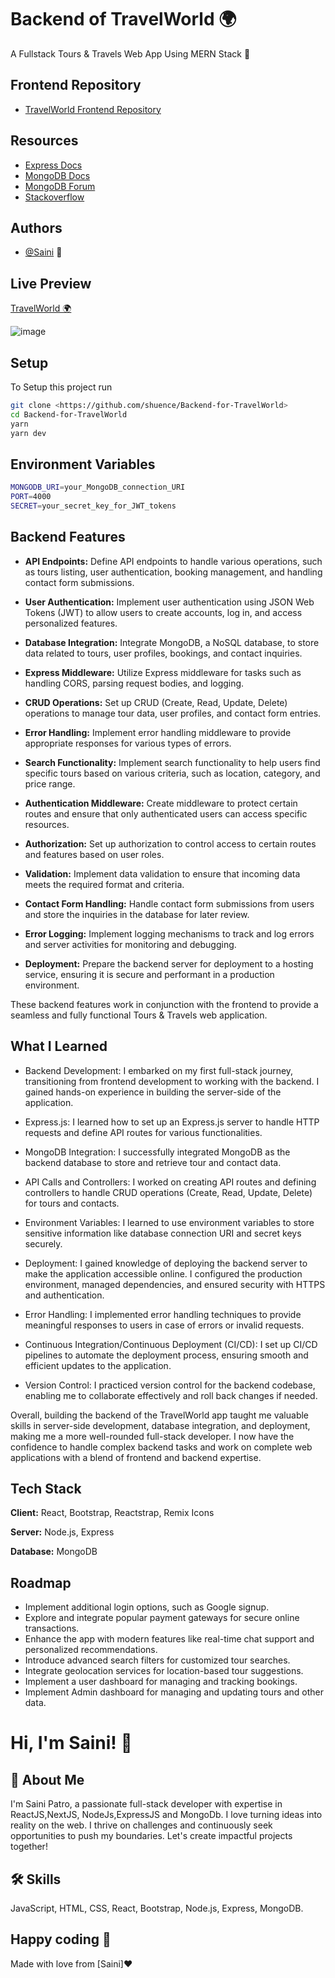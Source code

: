# Backend of TravelWorld 🌍

A Fullstack Tours & Travels Web App Using MERN Stack 💫

## Frontend Repository

- [TravelWorld Frontend Repository](https://github.com/shuence/Travel-World)

## Resources

- [Express Docs](https://expressjs.com/)
- [MongoDB Docs](https://docs.mongodb.com/)
- [MongoDB Forum](https://www.mongodb.com/community/forums/)
- [Stackoverflow](https://stackoverflow.com/)

## Authors

- [@Saini](https://www.github.com/Sa1385) 💫

## Live Preview

[TravelWorld 🌍](https://travelworldtours.netlify.app/)

![image](https://github.com/shuence/FitClub/assets/65482186/4c863ee9-2e02-4e98-95c0-e122cf91320e)

## Setup

To Setup this project run

```bash
git clone <https://github.com/shuence/Backend-for-TravelWorld>
cd Backend-for-TravelWorld
yarn
yarn dev
```

## Environment Variables

```bash
MONGODB_URI=your_MongoDB_connection_URI
PORT=4000
SECRET=your_secret_key_for_JWT_tokens
```

## Backend Features

- **API Endpoints:** Define API endpoints to handle various operations, such as tours listing, user authentication, booking management, and handling contact form submissions.

- **User Authentication:** Implement user authentication using JSON Web Tokens (JWT) to allow users to create accounts, log in, and access personalized features.

- **Database Integration:** Integrate MongoDB, a NoSQL database, to store data related to tours, user profiles, bookings, and contact inquiries.

- **Express Middleware:** Utilize Express middleware for tasks such as handling CORS, parsing request bodies, and logging.

- **CRUD Operations:** Set up CRUD (Create, Read, Update, Delete) operations to manage tour data, user profiles, and contact form entries.

- **Error Handling:** Implement error handling middleware to provide appropriate responses for various types of errors.

- **Search Functionality:** Implement search functionality to help users find specific tours based on various criteria, such as location, category, and price range.

- **Authentication Middleware:** Create middleware to protect certain routes and ensure that only authenticated users can access specific resources.

- **Authorization:** Set up authorization to control access to certain routes and features based on user roles.

- **Validation:** Implement data validation to ensure that incoming data meets the required format and criteria.

- **Contact Form Handling:** Handle contact form submissions from users and store the inquiries in the database for later review.

- **Error Logging:** Implement logging mechanisms to track and log errors and server activities for monitoring and debugging.

- **Deployment:** Prepare the backend server for deployment to a hosting service, ensuring it is secure and performant in a production environment.

These backend features work in conjunction with the frontend to provide a seamless and fully functional Tours & Travels web application.

## What I Learned

- Backend Development: I embarked on my first full-stack journey, transitioning from frontend development to working with the backend. I gained hands-on experience in building the server-side of the application.

- Express.js: I learned how to set up an Express.js server to handle HTTP requests and define API routes for various functionalities.

- MongoDB Integration: I successfully integrated MongoDB as the backend database to store and retrieve tour and contact data.

- API Calls and Controllers: I worked on creating API routes and defining controllers to handle CRUD operations (Create, Read, Update, Delete) for tours and contacts.

- Environment Variables: I learned to use environment variables to store sensitive information like database connection URI and secret keys securely.

- Deployment: I gained knowledge of deploying the backend server to make the application accessible online. I configured the production environment, managed dependencies, and ensured security with HTTPS and authentication.

- Error Handling: I implemented error handling techniques to provide meaningful responses to users in case of errors or invalid requests.

- Continuous Integration/Continuous Deployment (CI/CD): I set up CI/CD pipelines to automate the deployment process, ensuring smooth and efficient updates to the application.

- Version Control: I practiced version control for the backend codebase, enabling me to collaborate effectively and roll back changes if needed.

Overall, building the backend of the TravelWorld app taught me valuable skills in server-side development, database integration, and deployment, making me a more well-rounded full-stack developer. I now have the confidence to handle complex backend tasks and work on complete web applications with a blend of frontend and backend expertise.

## Tech Stack

**Client:** React, Bootstrap, Reactstrap, Remix Icons

**Server:** Node.js, Express

**Database:** MongoDB

## Roadmap

- Implement additional login options, such as Google signup.
- Explore and integrate popular payment gateways for secure online transactions.
- Enhance the app with modern features like real-time chat support and personalized recommendations.
- Introduce advanced search filters for customized tour searches.
- Integrate geolocation services for location-based tour suggestions.
- Implement a user dashboard for managing and tracking bookings.
- Implement Admin dashboard for managing and updating tours and other data.

# Hi, I'm Saini! 👋

## 🚀 About Me

I'm Saini Patro, a passionate full-stack developer with expertise in ReactJS,NextJS, NodeJs,ExpressJS and MongoDb. I love turning ideas into reality on the web. I thrive on challenges and continuously seek opportunities to push my boundaries. Let's create impactful projects together!

## 🛠 Skills

JavaScript, HTML, CSS, React, Bootstrap, Node.js, Express, MongoDB.

## Happy coding 💯

Made with love from [Saini]❤️
